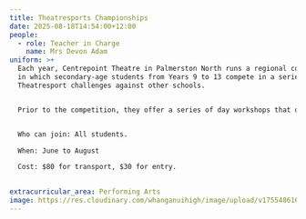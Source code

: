 ```yaml
---
title: Theatresports Championships
date: 2025-08-18T14:54:00+12:00
people:
  - role: Teacher in Charge
    name: Mrs Devon Adam
uniform: >+
  Each year, Centrepoint Theatre in Palmerston North runs a regional competition
  in which secondary-age students from Years 9 to 13 compete in a series of
  Theatresport challenges against other schools.  


  Prior to the competition, they offer a series of day workshops that offer students the chance to improve their improv skills. 


  Who can join: All students.  

  When: June to August  

  Cost: $80 for transport, $30 for entry.

   
extracurricular_area: Performing Arts
image: https://res.cloudinary.com/whanganuihigh/image/upload/v1755486164/Performing%20Arts/Theatresport_Competition.jpg
---
```

